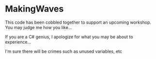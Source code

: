 MakingWaves
===========

This code has been cobbled together to support an upcoming workshop. You may judge me how you like... 

If you are a C# genius, I apologize for what you may be about to experience... 

I'm sure there will be crimes such as unused variables, etc



